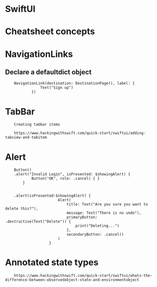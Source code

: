 # SwiftUI

# Cheatsheet concepts 

# NavigationLinks 

## Declare a defaultdict object
                
        NavigationLink(destination: DestinationPage(), label: {
                    Text("Sign up")
                })

# TabBar

        Creating tabbar items

        https://www.hackingwithswift.com/quick-start/swiftui/adding-tabview-and-tabitem

# Alert 
        Button()
        .alert("Invalid Login", isPresented: $showingAlert) {
                Button("OK", role: .cancel) { }
            }


        .alert(isPresented:$showingAlert) {
                            Alert(
                                title: Text("Are you sure you want to delete this?"),
                                message: Text("There is no undo"),
                                primaryButton: .destructive(Text("Delete")) {
                                    print("Deleting...")
                                },
                                secondaryButton: .cancel()
                            )
                        }
# Annotated state types 

        https://www.hackingwithswift.com/quick-start/swiftui/whats-the-difference-between-observedobject-state-and-environmentobject
